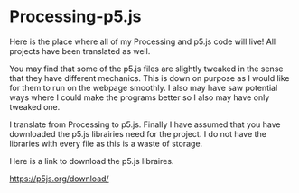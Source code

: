 # Processing-p5.js
Here is the place where all of my Processing and p5.js code will live! All projects have been translated as well.

You may find that some of the p5.js files are slightly tweaked in the sense that they have different mechanics.
This is down on purpose as I would like for them to run on the webpage smoothly. I also may have saw potential ways where I could make the
programs better so I also may have only tweaked one.

I translate from Processing to p5.js. Finally I have assumed that you have downloaded the p5.js librairies need for the project.
I do not have the libraries with every file as this is a waste of storage.

Here is a link to download the p5.js libraires.

https://p5js.org/download/

